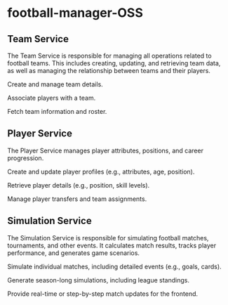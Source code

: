 # football-manager-OSS

## Team Service

The Team Service is responsible for managing all operations related to football teams. This includes creating, updating, and retrieving team data, as well as managing the relationship between teams and their players.

Create and manage team details.

Associate players with a team.

Fetch team information and roster.

## Player Service

The Player Service manages player attributes, positions, and career progression.

Create and update player profiles (e.g., attributes, age, position).

Retrieve player details (e.g., position, skill levels).

Manage player transfers and team assignments.

## Simulation Service

The Simulation Service is responsible for simulating football matches, tournaments, and other events. It calculates match results, tracks player performance, and generates game scenarios.

Simulate individual matches, including detailed events (e.g., goals, cards).

Generate season-long simulations, including league standings.

Provide real-time or step-by-step match updates for the frontend.